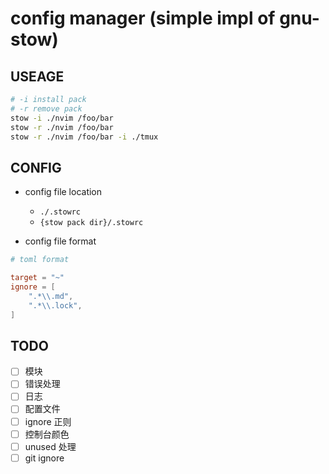 # config manager (simple impl of gnu-stow)

## USEAGE

```sh
# -i install pack
# -r remove pack
stow -i ./nvim /foo/bar
stow -r ./nvim /foo/bar
stow -r ./nvim /foo/bar -i ./tmux
```

## CONFIG

- config file location

    - `./.stowrc`
    - `{stow pack dir}/.stowrc`

- config file format

```toml
# toml format

target = "~"
ignore = [
    ".*\\.md",
    ".*\\.lock",
]
```

## TODO

- [ ] 模块
- [ ] 错误处理
- [ ] 日志
- [ ] 配置文件
- [ ] ignore 正则
- [ ] 控制台颜色
- [ ] unused 处理
- [ ] git ignore
